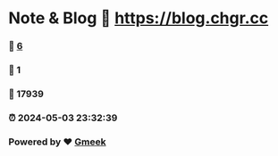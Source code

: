 # Note & Blog :link: https://blog.chgr.cc 
### :page_facing_up: [6](https://blog.chgr.cc/tag.html) 
### :speech_balloon: 1 
### :hibiscus: 17939 
### :alarm_clock: 2024-05-03 23:32:39 
### Powered by :heart: [Gmeek](https://github.com/Meekdai/Gmeek)
